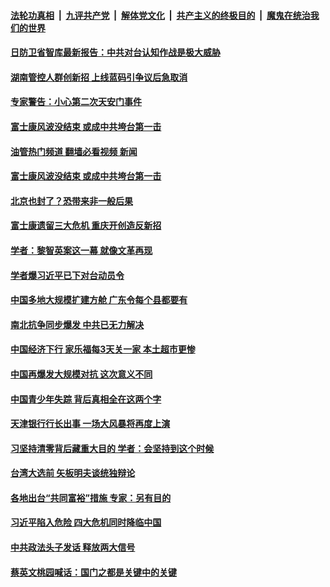 ####  [法轮功真相](../../../../basic/blob/master/README.md?t=11262202) &nbsp;|&nbsp; [九评共产党](../../../../9ping.md/blob/master/README.md?t=11262202) &nbsp;|&nbsp; [解体党文化](../../../../jtdwh.md/blob/master/README.md?t=11262202)  &nbsp;|&nbsp; [共产主义的终极目的](../../../../gczydzjmd.md/blob/master/README.md?t=11262202) &nbsp;|&nbsp; [魔鬼在统治我们的世界](../../../../mgztzwmdsj.md/blob/master/README.md?t=11262202) 

#### [日防卫省智库最新报告：中共对台认知作战是极大威胁](../pages/soh186/674709.md?t=11262202) 
#### [湖南管控人群创新招 上线蓝码引争议后急取消](../pages/soh186/674712.md?t=11262202) 
#### [专家警告：小心第二次天安门事件](../pages/soh186/674631.md?t=11262202) 
#### [富士康风波没结束 或成中共垮台第一击](../pages/soh186/674634.md?t=11262202) 
#### [油管热门频道 翻墙必看视频 新闻](http://129.146.143.75:81/youtube.html?11262202)
#### [富士康风波没结束 或成中共垮台第一击](../pages/soh186/674634.md?t=11262202) 
#### [北京也封了？恐带来非一般后果](../pages/soh186/674427.md?t=11262202) 
#### [富士康遗留三大危机 重庆开创造反新招](../pages/soh186/674322.md?t=11262202) 
#### [学者：黎智英案这一幕 就像文革再现](../pages/soh186/674328.md?t=11262202) 
#### [学者爆习近平已下对台动员令](../pages/soh186/674133.md?t=11262202) 
#### [中国多地大规模扩建方舱 广东令每个县都要有](../pages/soh186/674136.md?t=11262202) 
#### [南北抗争同步爆发 中共已无力解决](../pages/soh186/674037.md?t=11262202) 
#### [中国经济下行 家乐福每3天关一家 本土超市更惨](../pages/soh186/674046.md?t=11262202) 
#### [中国再爆发大规模对抗 这次意义不同](../pages/soh186/673716.md?t=11262202) 
#### [中国青少年失踪 背后真相全在这两个字](../pages/soh186/673719.md?t=11262202) 
#### [天津银行行长出事 一场大风暴将再度上演](../pages/soh186/673497.md?t=11262202) 
#### [习坚持清零背后藏重大目的  学者：会坚持到这个时候](../pages/soh186/673353.md?t=11262202) 
#### [台湾大选前 矢板明夫谈统独辩论](../pages/soh186/673356.md?t=11262202) 
#### [各地出台“共同富裕”措施 专家：另有目的](../pages/soh186/673152.md?t=11262202) 
#### [习近平陷入危险 四大危机同时降临中国](../pages/soh186/673059.md?t=11262202) 
#### [中共政法头子发话 释放两大信号](../pages/soh186/673062.md?t=11262202) 
#### [蔡英文桃园喊话：国门之都是关键中的关键](../pages/soh186/673065.md?t=11262202) 
<img src='http://gfw-breaker.win/goodnews/indexes/soh186.md' width='0px' height='0px'/>

